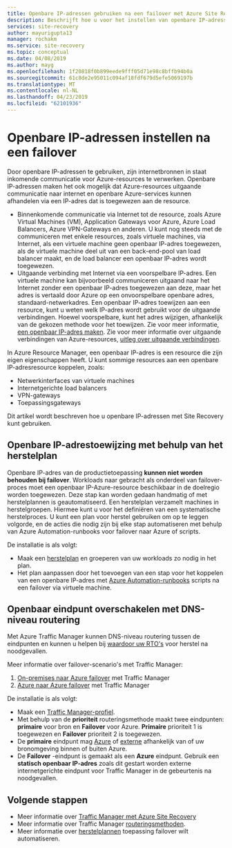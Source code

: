 ```yaml
---
title: Openbare IP-adressen gebruiken na een failover met Azure Site Recovery | Microsoft Docs
description: Beschrijft hoe u voor het instellen van openbare IP-adressen met Azure Site Recovery en Azure Traffic Manager voor de migratie en herstel na noodgevallen
services: site-recovery
author: mayurigupta13
manager: rochakm
ms.service: site-recovery
ms.topic: conceptual
ms.date: 04/08/2019
ms.author: mayg
ms.openlocfilehash: 1f20818f0b899eede9fff05d71e98c8bffb94b0a
ms.sourcegitcommit: 61c8de2e95011c094af18fdf679d5efe5069197b
ms.translationtype: MT
ms.contentlocale: nl-NL
ms.lasthandoff: 04/23/2019
ms.locfileid: "62101936"
---
```

# <a name="set-up-public-ip-addresses-after-failover"></a>Openbare IP-adressen instellen na een failover

Door openbare IP-adressen te gebruiken, zijn internetbronnen in staat inkomende communicatie voor Azure-resources te verwerken. Openbare IP-adressen maken het ook mogelijk dat Azure-resources uitgaande communicatie naar internet en openbare Azure-services kunnen afhandelen via een IP-adres dat is toegewezen aan de resource.
- Binnenkomende communicatie via Internet tot de resource, zoals Azure Virtual Machines (VM), Application Gateways voor Azure, Azure Load Balancers, Azure VPN-Gateways en anderen. U kunt nog steeds met de communiceren met enkele resources, zoals virtuele machines, via Internet, als een virtuele machine geen openbaar IP-adres toegewezen, als de virtuele machine deel uit van een back-end-pool van load balancer maakt, en de load balancer een openbaar IP-adres wordt toegewezen.
- Uitgaande verbinding met Internet via een voorspelbare IP-adres. Een virtuele machine kan bijvoorbeeld communiceren uitgaand naar het Internet zonder een openbaar IP-adres toegewezen aan deze, maar het adres is vertaald door Azure op een onvoorspelbare openbare adres, standaard-netwerkadres. Een openbaar IP-adres toewijzen aan een resource, kunt u weten welk IP-adres wordt gebruikt voor de uitgaande verbindingen. Hoewel voorspelbare, kunt het adres wijzigen, afhankelijk van de gekozen methode voor het toewijzen. Zie voor meer informatie, [een openbaar IP-adres maken](../virtual-network/virtual-network-public-ip-address.md#create-a-public-ip-address). Zie voor meer informatie over uitgaande verbindingen van Azure-resources, [uitleg over uitgaande verbindingen](../load-balancer/load-balancer-outbound-connections.md?toc=%2fazure%2fvirtual-network%2ftoc.json).

In Azure Resource Manager, een openbaar IP-adres is een resource die zijn eigen eigenschappen heeft. U kunt sommige resources aan een openbare IP-adresresource koppelen, zoals:

* Netwerkinterfaces van virtuele machines
* Internetgerichte load balancers
* VPN-gateways
* Toepassingsgateways

Dit artikel wordt beschreven hoe u openbare IP-adressen met Site Recovery kunt gebruiken.

## <a name="public-ip-address-assignment-using-recovery-plan"></a>Openbare IP-adrestoewijzing met behulp van het herstelplan

Openbare IP-adres van de productietoepassing **kunnen niet worden behouden bij failover**. Workloads naar gebracht als onderdeel van failover-proces moet een openbaar IP-Azure-resource beschikbaar in de doelregio worden toegewezen. Deze stap kan worden gedaan handmatig of met herstelplannen is geautomatiseerd. Een herstelplan verzamelt machines in herstelgroepen. Hiermee kunt u voor het definiëren van een systematische herstelproces. U kunt een plan voor herstel gebruiken om op te leggen volgorde, en de acties die nodig zijn bij elke stap automatiseren met behulp van Azure Automation-runbooks voor failover naar Azure of scripts.

De installatie is als volgt:
- Maak een [herstelplan](../site-recovery/site-recovery-create-recovery-plans.md#create-a-recovery-plan) en groeperen van uw workloads zo nodig in het plan.
- Het plan aanpassen door het toevoegen van een stap voor het koppelen van een openbare IP-adres met [Azure Automation-runbooks](../site-recovery/site-recovery-runbook-automation.md#customize-the-recovery-plan) scripts na een failover via virtuele machine.

 
## <a name="public-endpoint-switching-with-dns-level-routing"></a>Openbaar eindpunt overschakelen met DNS-niveau routering

Met Azure Traffic Manager kunnen DNS-niveau routering tussen de eindpunten en kunnen u helpen bij [waardoor uw RTO's](../site-recovery/concepts-traffic-manager-with-site-recovery.md#recovery-time-objective-rto-considerations) voor herstel na noodgevallen. 

Meer informatie over failover-scenario's met Traffic Manager:
1. [On-premises naar Azure failover](../site-recovery/concepts-traffic-manager-with-site-recovery.md#on-premises-to-azure-failover) met Traffic Manager 
2. [Azure naar Azure failover](../site-recovery/concepts-traffic-manager-with-site-recovery.md#azure-to-azure-failover) met Traffic Manager 

De installatie is als volgt:
- Maak een [Traffic Manager-profiel](../traffic-manager/traffic-manager-create-profile.md).
- Met behulp van de **prioriteit** routeringsmethode maakt twee eindpunten: **primaire** voor bron en **Failover** voor Azure. **Primaire** prioriteit 1 is toegewezen en **Failover** prioriteit 2 is toegewezen.
- De **primaire** eindpunt mag [Azure](../traffic-manager/traffic-manager-endpoint-types.md#azure-endpoints) of [externe](../traffic-manager/traffic-manager-endpoint-types.md#external-endpoints) afhankelijk van of uw bronomgeving binnen of buiten Azure.
- De **Failover** -eindpunt is gemaakt als een **Azure** eindpunt. Gebruik een **statisch openbaar IP-adres** zoals dit gestart worden externe internetgerichte eindpunt voor Traffic Manager in de gebeurtenis na noodgevallen.

## <a name="next-steps"></a>Volgende stappen
- Meer informatie over [Traffic Manager met Azure Site Recovery](../site-recovery/concepts-traffic-manager-with-site-recovery.md)
- Meer informatie over Traffic Manager [routeringsmethoden](../traffic-manager/traffic-manager-routing-methods.md).
- Meer informatie over [herstelplannen](site-recovery-create-recovery-plans.md) toepassing failover wilt automatiseren.
